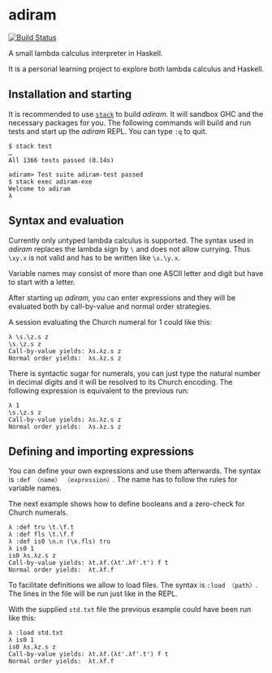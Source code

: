 # adiram

[![Build Status](https://travis-ci.org/delreluca/adiram.svg?branch=master)](https://travis-ci.org/delreluca/adiram)

A small lambda calculus interpreter in Haskell.

It is a personal learning project to explore both lambda calculus and Haskell.

## Installation and starting

It is recommended to use [`stack`](https://docs.haskellstack.org/en/stable/README/#how-to-install) to build _adiram._ It will sandbox GHC and the necessary packages for you.
The following commands will build and run tests and start up the _adiram_ REPL. You can type `:q` to quit.

```console
$ stack test
…
All 1366 tests passed (0.14s)

adiram> Test suite adiram-test passed
$ stack exec adiram-exe
Welcome to adiram
λ
```

## Syntax and evaluation

Currently only untyped lambda calculus is supported. The syntax used in _adiram_ replaces the lambda sign by `\` and does not allow currying. Thus `\xy.x` is not valid and has to be written like `\x.\y.x`.

Variable names may consist of more than one ASCII letter and digit but have to start with a letter.

After starting up _adiram,_ you can enter expressions and they will be evaluated both by call-by-value and normal order strategies.

A session evaluating the Church numeral for 1 could like this:

```console
λ \s.\z.s z
\s.\z.s z
Call-by-value yields: λs.λz.s z
Normal order yields:  λs.λz.s z
```

There is syntactic sugar for numerals, you can just type the natural number in decimal digits and it will be resolved to its Church encoding. The following expression is equivalent to the previous run:

```console
λ 1
\s.\z.s z
Call-by-value yields: λs.λz.s z
Normal order yields:  λs.λz.s z
```

## Defining and importing expressions

You can define your own expressions and use them afterwards. The syntax is `:def 〈name〉 〈expression〉`. The name has to follow the rules for variable names.

The next example shows how to define booleans and a zero-check for Church numerals.

```console
λ :def tru \t.\f.t
λ :def fls \t.\f.f
λ :def is0 \n.n (\x.fls) tru
λ is0 1
is0 λs.λz.s z
Call-by-value yields: λt.λf.(λt'.λf'.t') f t
Normal order yields:  λt.λf.f
```

To facilitate definitions we allow to load files. The syntax is `:load 〈path〉`. The lines in the file will be run just like in the REPL.

With the supplied `std.txt` file the previous example could have been run like this:

```console
λ :load std.txt
λ is0 1
is0 λs.λz.s z
Call-by-value yields: λt.λf.(λt'.λf'.t') f t
Normal order yields:  λt.λf.f
```
